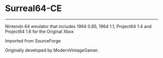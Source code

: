 # Surreal64-CE
-----------------
Nintendo 64 emulator that includes 1964 0.85, 1964 1.1, Project64 1.4 and Project64 1.6 for the Original Xbox

Imported from SourceForge

Originally developed by ModernVintageGamer.
